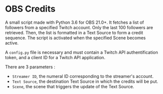 # OBS Credits

A small script made with Python 3.6 for OBS 21.0+. It fetches a list of followers from a specified Twitch account. Only the last 100 followers are retrieved. Then, the list is formatted in a Text Source to form a credit sequence.
The script is activated when the specified Scene becomes active.

A `config.py` file is necessary and must contain a Twitch API authentification token, and a client ID for a Twitch API application.

There are 3 parameters :
- `Streamer ID`, the numeral ID corresponding to the streamer's account.
- `Text Source`, the destination Text Source in which the credits will be put.
- `Scene`, the scene that triggers the update of the Text Source.
